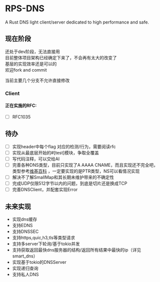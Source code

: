# RPS-DNS
A Rust DNS light client/server dedicated to high performance and safe.

## 现在阶段
还处于dev阶段，无法直接用  
目前整体项目架构已经确定下来了，不会再有太大的改变了  
基层的实现效率还是可以的  
欢迎fork and commit  

当前主要几个分支不允许直接修改
### Client
#### 正在实施的RFC:
- [ ] RFC1035  

## 待办
- [ ] 实现header中每个flag 对应的检测/行为，需要阅读rfc
- [ ] 实现从最底层开始的#[test]模块，争取全覆盖
- [ ] 写代码注释，可以交给AI
- [ ] 完善各种DNS类型，目前只实现了A AAAA CNAME，而且实现还不完全吧，类型参考[维基百科](https://en.wikipedia.org/wiki/List_of_DNS_record_types) ，一定要实现的是PTR类型，NS可以看情况实现
- [ ] 解决不了解SmallMap和其长期未维护带来的不确定性
- [ ] 完成UDP仅限512字节以内的问题，到底是切片还是换成TCP
- [ ] 完善DNSClient，并配套实现Error

## 未来实现
- 实现dns缓存
- 支持EDNS
- 支持DNSSEC
- 支持https,quic,h3,tls等类型请求
- 支持多server下轮询/基于tokio并发
- 支持获取返回最快dns服务器的结构/返回所有结果中最快的ip（详见smart_dns）
- 实现基于tokio的DNSServer
- 实现递归查询
- 支持私人DNS
